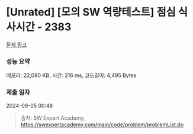 # [Unrated] [모의 SW 역량테스트] 점심 식사시간 - 2383 

[문제 링크](https://swexpertacademy.com/main/code/problem/problemDetail.do?contestProbId=AV5-BEE6AK0DFAVl) 

### 성능 요약

메모리: 22,080 KB, 시간: 216 ms, 코드길이: 4,495 Bytes

### 제출 일자

2024-09-05 00:48



> 출처: SW Expert Academy, https://swexpertacademy.com/main/code/problem/problemList.do